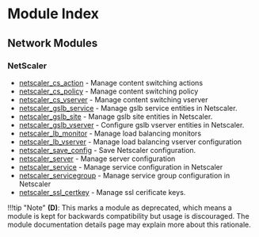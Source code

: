 # Module Index

## Network Modules

### NetScaler

* [netscaler\_cs\_action](./netscaler-cs-action-module.md) - Manage content switching actions
* [netscaler\_cs\_policy](./netscaler-cs-policy.md) - Manage content switching policy
* [netscaler\_cs\_vserver](./netscaler-cs-vserver-module.md) - Manage content switching vserver
* [netscaler\_gslb\_service](./netscaler-gslb-service-module.md) - Manage gslb service entities in Netscaler.
* [netscaler\_gslb\_site](./netscaler-gslb-site-module.md) - Manage gslb site entities in Netscaler.
* [netscaler\_gslb\_vserver](./netscaler-gslb-vserver-module.md) - Configure gslb vserver entities in Netscaler.
* [netscaler\_lb\_monitor](./netscaler-lb-monitor-module.md) - Manage load balancing monitors
* [netscaler\_lb\_vserver](./netscaler-lb-vserver-module.md) - Manage load balancing vserver configuration
* [netscaler\_save\_config](./netscaler-save-config-module.md) - Save Netscaler configuration.
* [netscaler\_server](./netscaler-server-module.md) - Manage server configuration
* [netscaler\_service](./netscaler-service-module.md) - Manage service configuration in Netscaler
* [netscaler\_servicegroup](./netscaler-servicegroup-module.md) - Manage service group configuration in Netscaler
* [netscaler\_ssl\_certkey](./netscaler-ssl-certkey-module.md) - Manage ssl cerificate keys.

!!!tip "Note"
        **(D)**: This marks a module as deprecated, which means a module is kept for backwards compatibility but usage is discouraged. The module documentation details page may explain more about this rationale.